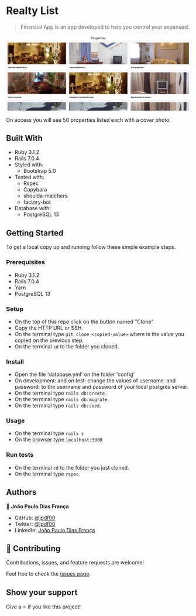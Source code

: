 # Realty List

> Financial App is an app developed to help you control your expenses!.

![screenshot](./app/assets/images/screenshot.png)

On access you will see 50 properties listed each with a cover photo.


## Built With

- Ruby 3.1.2
- Rails 7.0.4
- Styled with:
  - Bootstrap 5.0
- Tested with:
  - Rspec
  - Capybara
  - shoulda-matchers
  - factory-bot
- Database with:
  - PostgreSQL 13

## Getting Started

To get a local copy up and running follow these simple example steps.

### Prerequisites

- Ruby 3.1.2
- Rails 7.0.4
- Yarn
- PostgreSQL 13

### Setup

- On the top of this repo click on the button named "Clone"
- Copy the HTTP URL or SSH.
- On the terminal type `git clone <copied-value>` where <copied-value> is the value you copied on the previous step.
- On the terminal `cd` to the folder you cloned.

### Install

- Open the file 'database.yml' on the folder 'config'
- On development: and on test: change the values of username: and password: to the username and password of your local postgres server.
- On the terminal type `rails db:create`.
- On the terminal type `rails db:migrate`.
- On the terminal type `rails db:seed`.

### Usage

- On the terminal type `rails s`
- On the browser type `localhost:3000`

### Run tests

- On the terminal `cd` to the folder you just cloned.
- On the terminal type `rspec`.

## Authors

👤 **João Paulo Dias França**

- GitHub: [@jpdf00](https://github.com/jpdf00)
- Twitter: [@jpdf00](https://twitter.com/jpdf00)
- LinkedIn: [João Paulo Dias França](https://www.linkedin.com/in/jpdf00/)

## 🤝 Contributing

Contributions, issues, and feature requests are welcome!

Feel free to check the [issues page](https://github.com/jpdf00/realty-list/issues).

## Show your support

Give a ⭐️ if you like this project!

